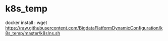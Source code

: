 # k8s_temp

docker install :
wget https://raw.githubusercontent.com/BigdataFlatformDynamicConfiguration/k8s_temp/master/k8sIns.sh
